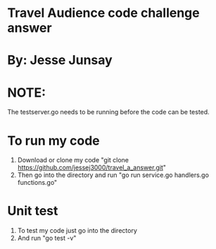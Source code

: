 # Travel Audience code challenge answer
# By: Jesse Junsay



# NOTE: 
The testserver.go needs to be running before the code can be tested.

# To run my code
1. Download or clone my code "git clone https://github.com/jessej3000/travel_a_answer.git"
2. Then go into the directory and run "go run service.go handlers.go functions.go"

# Unit test
1. To test my code just go into the directory 
2. And run "go test -v"
